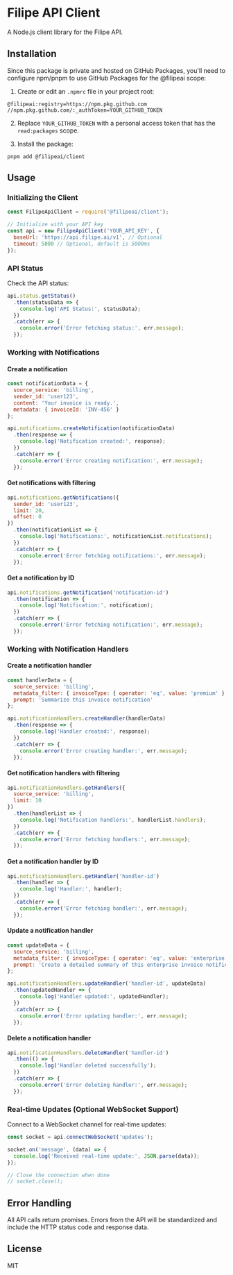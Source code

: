 # Filipe API Client

A Node.js client library for the Filipe API.

## Installation

Since this package is private and hosted on GitHub Packages, you'll need to configure npm/pnpm to use GitHub Packages for the @filipeai scope:

1. Create or edit an `.npmrc` file in your project root:

```
@filipeai:registry=https://npm.pkg.github.com
//npm.pkg.github.com/:_authToken=YOUR_GITHUB_TOKEN
```

2. Replace `YOUR_GITHUB_TOKEN` with a personal access token that has the `read:packages` scope.

3. Install the package:

```
pnpm add @filipeai/client
```

## Usage

### Initializing the Client

```js
const FilipeApiClient = require('@filipeai/client');

// Initialize with your API key
const api = new FilipeApiClient('YOUR_API_KEY', {
  baseUrl: 'https://api.filipe.ai/v1', // Optional
  timeout: 5000 // Optional, default is 5000ms
});
```

### API Status

Check the API status:

```js
api.status.getStatus()
  .then(statusData => {
    console.log('API Status:', statusData);
  })
  .catch(err => {
    console.error('Error fetching status:', err.message);
  });
```

### Working with Notifications

#### Create a notification

```js
const notificationData = {
  source_service: 'billing',
  sender_id: 'user123',
  content: 'Your invoice is ready.',
  metadata: { invoiceId: 'INV-456' }
};

api.notifications.createNotification(notificationData)
  .then(response => {
    console.log('Notification created:', response);
  })
  .catch(err => {
    console.error('Error creating notification:', err.message);
  });
```

#### Get notifications with filtering

```js
api.notifications.getNotifications({ 
  sender_id: 'user123', 
  limit: 20,
  offset: 0
})
  .then(notificationList => {
    console.log('Notifications:', notificationList.notifications);
  })
  .catch(err => {
    console.error('Error fetching notifications:', err.message);
  });
```

#### Get a notification by ID

```js
api.notifications.getNotification('notification-id')
  .then(notification => {
    console.log('Notification:', notification);
  })
  .catch(err => {
    console.error('Error fetching notification:', err.message);
  });
```


### Working with Notification Handlers

#### Create a notification handler

```js
const handlerData = {
  source_service: 'billing',
  metadata_filter: { invoiceType: { operator: 'eq', value: 'premium' } },
  prompt: 'Summarize this invoice notification'
};

api.notificationHandlers.createHandler(handlerData)
  .then(response => {
    console.log('Handler created:', response);
  })
  .catch(err => {
    console.error('Error creating handler:', err.message);
  });
```

#### Get notification handlers with filtering

```js
api.notificationHandlers.getHandlers({ 
  source_service: 'billing', 
  limit: 10
})
  .then(handlerList => {
    console.log('Notification handlers:', handlerList.handlers);
  })
  .catch(err => {
    console.error('Error fetching handlers:', err.message);
  });
```

#### Get a notification handler by ID

```js
api.notificationHandlers.getHandler('handler-id')
  .then(handler => {
    console.log('Handler:', handler);
  })
  .catch(err => {
    console.error('Error fetching handler:', err.message);
  });
```

#### Update a notification handler

```js
const updateData = {
  source_service: 'billing',
  metadata_filter: { invoiceType: { operator: 'eq', value: 'enterprise' } },
  prompt: 'Create a detailed summary of this enterprise invoice notification'
};

api.notificationHandlers.updateHandler('handler-id', updateData)
  .then(updatedHandler => {
    console.log('Handler updated:', updatedHandler);
  })
  .catch(err => {
    console.error('Error updating handler:', err.message);
  });
```

#### Delete a notification handler

```js
api.notificationHandlers.deleteHandler('handler-id')
  .then(() => {
    console.log('Handler deleted successfully');
  })
  .catch(err => {
    console.error('Error deleting handler:', err.message);
  });
```

### Real-time Updates (Optional WebSocket Support)

Connect to a WebSocket channel for real-time updates:

```js
const socket = api.connectWebSocket('updates');

socket.on('message', (data) => {
  console.log('Received real-time update:', JSON.parse(data));
});

// Close the connection when done
// socket.close();
```

## Error Handling

All API calls return promises. Errors from the API will be standardized and include the HTTP status code and response data.

## License

MIT